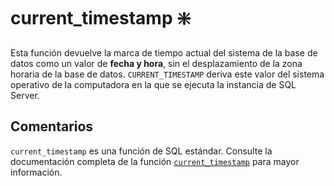 ﻿---
SidebarGroup: "index-date-functions"
Autogenerated: true
---

# current_timestamp ❇️

Esta función devuelve la marca de tiempo actual del sistema de la base de datos como un valor de **fecha y hora**, sin el desplazamiento de la zona horaria de la base de datos. `CURRENT_TIMESTAMP` deriva este valor del sistema operativo de la computadora en la que se ejecuta la instancia de SQL Server.

## Comentarios 

`current_timestamp` es una función de SQL estándar. Consulte la documentación completa de la función [`current_timestamp`](https://learn.microsoft.com/es-es/sql/t-sql/functions/current_timestamp-transact-sql) para mayor información.

